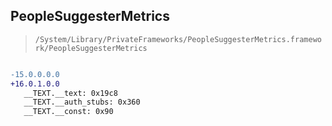 ## PeopleSuggesterMetrics

> `/System/Library/PrivateFrameworks/PeopleSuggesterMetrics.framework/PeopleSuggesterMetrics`

```diff

-15.0.0.0.0
+16.0.1.0.0
   __TEXT.__text: 0x19c8
   __TEXT.__auth_stubs: 0x360
   __TEXT.__const: 0x90

```
